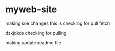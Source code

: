 # myweb-site

making soe changes
this is checking for pull fetch 

 dskjdkds
checking for pulling

making update readme file
